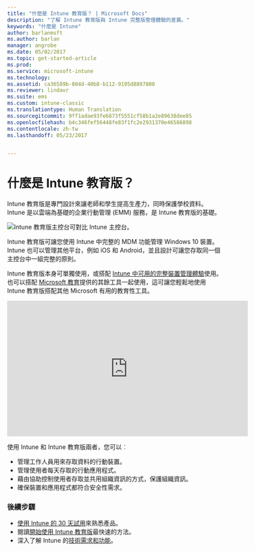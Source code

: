 ```yaml
---
title: "什麼是 Intune 教育版？ | Microsoft Docs"
description: "了解 Intune 教育版與 Intune 完整版管理體驗的差異。"
keywords: "什麼是 Intune"
author: barlanmsft
ms.author: barlan
manager: angrobe
ms.date: 05/02/2017
ms.topic: get-started-article
ms.prod: 
ms.service: microsoft-intune
ms.technology: 
ms.assetid: ca36589b-804d-40b8-b112-9195d8897800
ms.reviewer: lindavr
ms.suite: ems
ms.custom: intune-classic
ms.translationtype: Human Translation
ms.sourcegitcommit: 9ff1adae93fe6873f5551cf58b1a2e89638dee85
ms.openlocfilehash: b4c346fef56448fe83f1fc2e2931370e46586898
ms.contentlocale: zh-tw
ms.lasthandoff: 05/23/2017


---
```


# <a name="what-is-intune-for-education"></a>什麼是 Intune 教育版？

Intune 教育版是專門設計來讓老師和學生提高生產力，同時保護學校資料。 Intune 是以雲端為基礎的企業行動管理 (EMM) 服務，是 Intune 教育版的基礎。

![Intune 教育版主控台可對比 Intune 主控台。](../media/intune-azure-vs-intuneEDU.png)

Intune 教育版可讓您使用 Intune 中完整的 MDM 功能管理 Windows 10 裝置。 Intune 也可以管理其他平台，例如 iOS 和 Android，並且設計可讓您存取同一個主控台中一組完整的原則。

Intune 教育版本身可單獨使用，或搭配 [Intune 中可用的完整裝置管理體驗](/understand-explore/introduction-to-microsoft-intune)使用。 也可以搭配 [Microsoft 教育](https://microsoft.com/education)提供的其餘工具一起使用，這可讓您輕鬆地使用 Intune 教育版搭配其他 Microsoft 有用的教育性工具。

<iframe width="560" height="315" src="https://www.youtube.com/embed/ukrnCwcLvV8" frameborder="0" allowfullscreen></iframe>

使用 Intune 和 Intune 教育版兩者，您可以︰
* 管理工作人員用來存取資料的行動裝置。
* 管理使用者每天存取的行動應用程式。
* 藉由協助控制使用者存取並共用組織資訊的方式，保護組織資訊。
* 確保裝置和應用程式都符合安全性需求。

### <a name="next-steps"></a>後續步驟
* [使用 Intune 的 30 天試用](sign-up-for-30-day-trial-microsoft-intune.md)來熟悉產品。
* 閱讀[開始使用 Intune 教育版](https://docs.microsoft.com/intune-education/what-is-express-configuration)最快速的方法。
* 深入了解 Intune 的[技術需求和功能](/intune-classic/get-started/what-to-know-before-you-start-microsoft-intune)。

